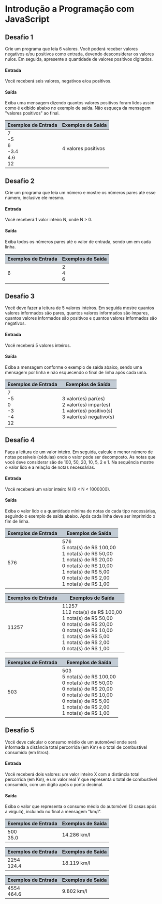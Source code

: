 # Introdução a Programação com JavaScript

## Desafio 1 

Crie um programa que leia 6 valores. Você poderá receber valores negativos e/ou positivos como entrada, devendo desconsiderar os valores nulos. Em seguida, apresente a quantidade de valores positivos digitados.

#### Entrada
Você receberá seis valores, negativos e/ou positivos.

#### Saída
Exiba uma mensagem dizendo quantos valores positivos foram lidos assim como é exibido abaixo no exemplo de saída. Não esqueça da mensagem "valores positivos" ao final.

<table>
    <thead>
        <tr style="background-color: #C2CBD4">
            <th>Exemplos de Entrada</th>
            <th>Exemplos de Saída</th>
        </tr>
    </thead>
    <tbody>
        <tr>
            <td rowspan="2">7<br>-5<br>6<br>-3.4<br>4.6<br>12</td>
            <td rowspan="2">4 valores positivos</td>
        </tr>
    </tbody>
</table>

## Desafio 2

Crie um programa que leia um número e mostre os números pares até esse número, inclusive ele mesmo.

#### Entrada
Você receberá 1 valor inteiro N, onde N > 0.

#### Saída
Exiba todos os números pares até o valor de entrada, sendo um em cada linha. 

<table>
    <thead>
        <tr style="background-color: #C2CBD4">
            <th>Exemplos de Entrada</th>
            <th>Exemplos de Saída</th>
        </tr>
    </thead>
    <tbody>
        <tr>
            <td rowspan="2">6</td>
            <td rowspan="2">2<br>4<br>6</td>
        </tr>
    </tbody>
</table>

## Desafio 3

Você deve fazer a leitura de 5 valores inteiros. Em seguida mostre quantos valores informados são pares, quantos valores informados são ímpares, quantos valores informados são positivos e quantos valores informados são negativos.

#### Entrada
Você receberá 5 valores inteiros.

#### Saída
Exiba a mensagem conforme o exemplo de saída abaixo, sendo uma mensagem por linha e não esquecendo o final de linha após cada uma.

<table>
    <thead>
        <tr style="background-color: #C2CBD4">
            <th>Exemplos de Entrada</th>
            <th>Exemplos de Saída</th>
        </tr>
    </thead>
    <tbody>
        <tr>
            <td rowspan="2">7<br>-5<br>0<br>-3<br>-4<br>12</td>
            <td rowspan="2">
                3 valor(es) par(es)<br>
                2 valor(es) impar(es)<br>
                1 valor(es) positivo(s)<br>
                3 valor(es) negativo(s)
            </td>
        </tr>
    </tbody>
</table>


## Desafio 4

Faça a leitura de um valor inteiro. Em seguida, calcule o menor número de notas possíveis (cédulas) onde o valor pode ser decomposto. As notas que você deve considerar são de 100, 50, 20, 10, 5, 2 e 1. Na sequência mostre o valor lido e a relação de notas necessárias.

#### Entrada
Você receberá um valor inteiro N (0 < N < 1000000).

#### Saída
Exiba o valor lido e a quantidade mínima de notas de cada tipo necessárias, seguindo o exemplo de saída abaixo. Após cada linha deve ser imprimido o fim de linha.

<table>
    <thead>
        <tr style="background-color: #C2CBD4">
            <th>Exemplos de Entrada</th>
            <th>Exemplos de Saída</th>
        </tr>
    </thead>
    <tbody>
        <tr>
            <td rowspan="2">576</td>
            <td rowspan="2">576<br>
                5 nota(s) de R$ 100,00<br>
                1 nota(s) de R$ 50,00<br>
                1 nota(s) de R$ 20,00<br>
                0 nota(s) de R$ 10,00<br>
                1 nota(s) de R$ 5,00<br>
                0 nota(s) de R$ 2,00<br>
                1 nota(s) de R$ 1,00
            </td>
        </tr>
    </tbody>
</table>

<table>
    <thead>
        <tr style="background-color: #C2CBD4">
            <th>Exemplos de Entrada</th>
            <th>Exemplos de Saída</th>
        </tr>
    </thead>
    <tbody>
        <tr>
            <td rowspan="2">11257</td>
            <td rowspan="2">11257<br>
                112 nota(s) de R$ 100,00<br>
                1 nota(s) de R$ 50,00<br>
                0 nota(s) de R$ 20,00<br>
                0 nota(s) de R$ 10,00<br>
                1 nota(s) de R$ 5,00<br>
                1 nota(s) de R$ 2,00<br>
                0 nota(s) de R$ 1,00
            </td>
        </tr>
    </tbody>
</table>

<table>
    <thead>
        <tr style="background-color: #C2CBD4">
            <th>Exemplos de Entrada</th>
            <th>Exemplos de Saída</th>
        </tr>
    </thead>
    <tbody>
        <tr>
            <td rowspan="2">503</td>
            <td rowspan="2">503<br>
                5 nota(s) de R$ 100,00<br>
                0 nota(s) de R$ 50,00<br>
                0 nota(s) de R$ 20,00<br>
                0 nota(s) de R$ 10,00<br>
                0 nota(s) de R$ 5,00<br>
                1 nota(s) de R$ 2,00<br>
                1 nota(s) de R$ 1,00
            </td>
        </tr>
    </tbody>
</table>


## Desafio 5

Você deve calcular o consumo médio de um automóvel onde será informada a distância total percorrida (em Km) e o total de combustível consumido (em litros).

#### Entrada
Você receberá dois valores: um valor inteiro X com a distância total percorrida (em Km), e um valor real Y que representa o total de combustível consumido, com um dígito após o ponto decimal.

#### Saída
Exiba o valor que representa o consumo médio do automóvel (3 casas após a vírgula), incluindo no final a mensagem "km/l".

<table>
    <thead>
        <tr style="background-color: #C2CBD4">
            <th>Exemplos de Entrada</th>
            <th>Exemplos de Saída</th>
        </tr>
    </thead>
    <tbody>
        <tr>
            <td rowspan="2">500<br>35.0</td>
            <td rowspan="2">14.286 km/l</td>
        </tr>
    </tbody>
</table>

<table>
    <thead>
        <tr style="background-color: #C2CBD4">
            <th>Exemplos de Entrada</th>
            <th>Exemplos de Saída</th>
        </tr>
    </thead>
    <tbody>
        <tr>
            <td rowspan="2">2254<br>124.4</td>
            <td rowspan="2">18.119 km/l</td>
        </tr>
    </tbody>
</table>

<table>
    <thead>
        <tr style="background-color: #C2CBD4">
            <th>Exemplos de Entrada</th>
            <th>Exemplos de Saída</th>
        </tr>
    </thead>
    <tbody>
        <tr>
            <td rowspan="2">4554<br>464.6</td>
            <td rowspan="2">9.802 km/l</td>
        </tr>
    </tbody>
</table>